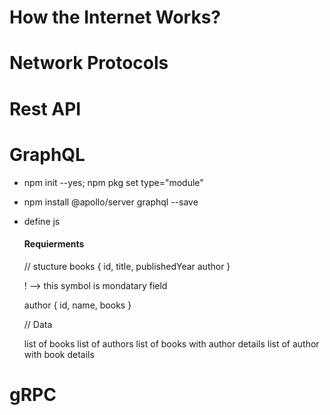 # How the Internet Works?

# Network Protocols

# Rest API


# GraphQL
 - npm init --yes; npm pkg set type="module"
 - npm install @apollo/server graphql --save
 - define js

    #### Requierments
    // stucture
    books {
        id,
        title,
        publishedYear
        author
    }

    ! --> this symbol is mondatary field

    author {
        id,
        name,
        books
    }

    // Data

    list of books
    list of authors
    list of books with author details
    list of author with book details

# gRPC
  